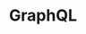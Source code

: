 ---
title: GraphQL
description: GraphQL is a robust query language for APIs that offers enhanced efficiency and flexibility compared to traditional REST APIs. By empowering clients to precisely specify their data requirements, GraphQL ensures valid and well-structured responses, leaving no room for ambiguity or excess data.
link: https://graphql.org/
---